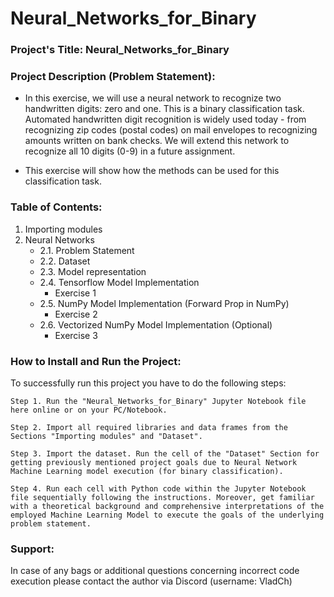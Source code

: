 # Neural_Networks_for_Binary

### Project's Title: Neural_Networks_for_Binary


### Project Description (Problem Statement): 
- In this exercise, we will use a neural network to recognize two handwritten digits: zero and one. This is a binary classification task. Automated handwritten digit recognition is widely used today - from recognizing zip codes (postal codes) on mail envelopes to recognizing amounts written on bank checks. We will extend this network to recognize all 10 digits (0-9) in a future assignment.

- This exercise will show how the methods can be used for this classification task.


### Table of Contents:
1. Importing modules
2. Neural Networks
    * 2.1. Problem Statement
    * 2.2. Dataset
    * 2.3. Model representation
    * 2.4. Tensorflow Model Implementation
       * Exercise 1
    * 2.5. NumPy Model Implementation (Forward Prop in NumPy)
       * Exercise 2
    * 2.6. Vectorized NumPy Model Implementation (Optional)
       * Exercise 3


### How to Install and Run the Project:

To successfully run this project you have to do the following steps:

	Step 1. Run the "Neural_Networks_for_Binary" Jupyter Notebook file here online or on your PC/Notebook.

	Step 2. Import all required libraries and data frames from the Sections "Importing modules" and "Dataset".

	Step 3. Import the dataset. Run the cell of the "Dataset" Section for getting previously mentioned project goals due to Neural Network Machine Learning model execution (for binary classification).

	Step 4. Run each cell with Python code within the Jupyter Notebook file sequentially following the instructions. Moreover, get familiar with a theoretical background and comprehensive interpretations of the employed Machine Learning Model to execute the goals of the underlying problem statement.


### Support:

In case of any bags or additional questions concerning incorrect code execution please contact the author via Discord (username: VladCh)
